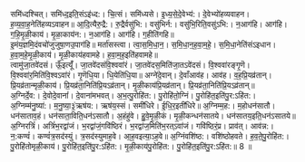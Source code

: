 

  
समि॑ध्दश्चित्। समि॑ध्द॒इति॒संऽइ॑ध्द:। चि॒त्सं। समि॑ध्यसे। इ॒ध्य॒से॒दे॒वेभ्य॑:। दे॒वेभ्यो॑हव्यवाहन। ह॒व्य॒वा॒ह॒नेति॑हव्यऽवाहन॥ आ॒दि॒त्यैरु॒द्रै:। रु॒द्रैर्वसु॑भि:। वसु॑भिर्न:। वसु॑भि॒रिति॒वसु॑ऽभि:। न॒आग॑हि। आग॑हि। ग॒हि॒मृ॒ळी॒काय॑। मृ॒ळा॒काय॑न:। न॒आग॑हि। आग॑हि। ग॒हीति॑गहि॥  
इ॒मंय॒ज्ञमि॒दंवचो॑जुजुषा॒णउ॒पाग॑हि॥ मर्ता॑सस्त्वा। त्वा॒स॒मि॒धा॒न॒। स॒मि॒धा॒न॒ह॒वा॒म॒हे॒। स॒मि॒धा॒नेति॑संऽइधान। ह॒वा॒म॒हे॒मृ॒ळी॒काय॑। मृ॒ळी॒काय॑हवामहे। ह॒वा॒म॒ह॒इति॑हवामहे॥  
त्वामु॑जा॒तवे॑दसं। ऊँ॒इत्यूँ॑। जा॒तवे॑दसंवि॒श्ववा॑रं। जा॒तवे॑दस॒मिति॑जा॒तऽवे॑दसं। वि॒श्ववा॑रङ्गृ॒णॆ। वि॒श्ववा॑र॒मिति॑वि॒श्वऽवा॑रं। गृ॒णॆधि॒या। धि॒येति॑धि॒या॥ अग्ने॑दे॒वान्। दे॒वाँआव॑ह। आव॑ह। व॒ह॒प्रि॒यव्र॑तान्। प्रि॒यव्र॑तान्मृळी॒काय॑। प्रि॒यव्र॑ता॒निति॑प्रि॒यऽव्र॑तान्। मृ॒ळी॒काय॑प्रि॒यव्र॑तान्। प्रि॒यव्र॑ता॒निति॑प्रि॒यऽव्र॑तान्॥  
अ॒ग्निर्दे॒व:। दे॒वोदे॒वानां॑। दे॒वाना॑मभवत्। अ॒भ॒त्पु॒रोहि॑त:। पु॒रोहि॑तो॒ग्निं। पु॒रोहि॑त॒इति॑पु॒र:ऽहि॑त:। अ॒ग्निम्म॑नु॒ष्या॑:। म॒नु॒ष्या॒३॒॑ऋष॑य:। ऋष॑य॒स्सं। समी॑धिरे। ई॒धि॒र॒इती॑धिरे॥ अ॒ग्निम्म॒ह:। म॒होधन॑सातौ। धन॑साताव॒हं। धन॑साता॒विति॒धन॑ऽसातौ। अ॒हंहु॑वे। हु॒वे॒मृ॒ळी॒कं। मृ॒ळी॒कन्धन॑सातये। धन॑सातय॒इति॒धन॑ऽसातये॥  
अ॒ग्निरत्रिं॑। अत्रिं॑भ॒रद्वा॑जं। भ॒रद्वा॑जं॒गवि॑ष्ठिरं। भ॒रद्वा॑ज॒मिति॑भ॒रत्ऽवा॑जं। गवि॑ष्ठिरं॒प्र। प्राव॑त्। आव॑न्न:। न॒:कण्वं॑। कण्वं॑त्र॒सद॑स्युं। त्र॒सद॑स्युमाह॒वे। आ॒ह॒वइत्या॒ऽह॒वे॥ अ॒ग्निंवशि॑ष्ठ:। वशि॑ष्ठोहवते। ह॒व॒ते॒पु॒रोहि॑त:। पु॒रोहि॑तोमृळी॒काय॑। पु॒रोहि॑त॒इति॑पु॒र:ऽहि॑त:। मृ॒ळी॒काय॑पु॒रोहि॑त:। पु॒रोहि॑त॒इति॑पु॒र:ऽहि॑त:॥ 8 ॥  
